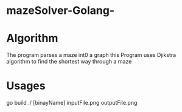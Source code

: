 # mazeSolver-Golang-

# Algorithm 
  The program parses a maze int0 a graph 
  this Program uses Djikstra algorithm to find the shortest way through a maze 
 
# Usages
  go build
  ./ [binayName] inputFile.png outputFile.png
  
